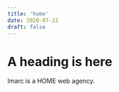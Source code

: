 ```yaml
---
title: 'home'
date: 2020-07-22
draft: false
---
```


# A heading is here

Imarc is a HOME web agency.

